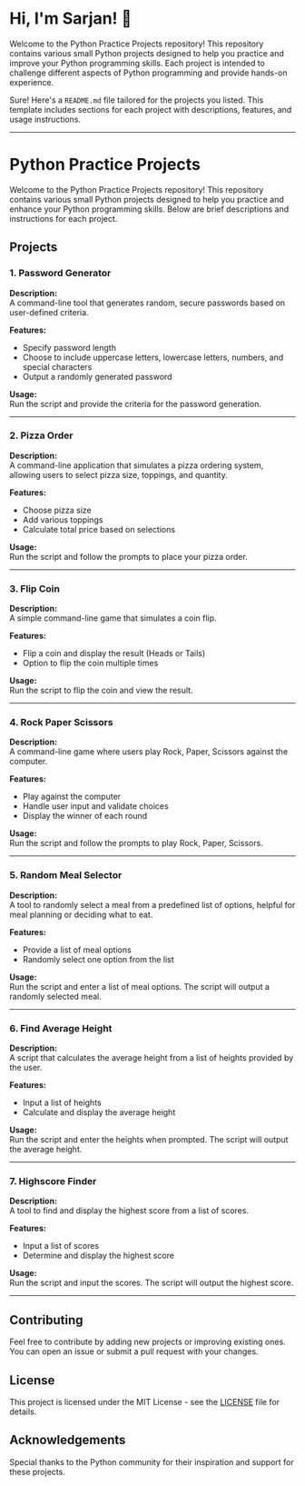 
# Hi, I'm Sarjan! 👋
Welcome to the Python Practice Projects repository! This repository contains various small Python projects designed to help you practice and improve your Python programming skills. Each project is intended to challenge different aspects of Python programming and provide hands-on experience.


Sure! Here's a `README.md` file tailored for the projects you listed. This template includes sections for each project with descriptions, features, and usage instructions.

---

# Python Practice Projects

Welcome to the Python Practice Projects repository! This repository contains various small Python projects designed to help you practice and enhance your Python programming skills. Below are brief descriptions and instructions for each project.

## Projects

### 1. **Password Generator**

**Description:**  
A command-line tool that generates random, secure passwords based on user-defined criteria.

**Features:**
- Specify password length
- Choose to include uppercase letters, lowercase letters, numbers, and special characters
- Output a randomly generated password

**Usage:**  
Run the script and provide the criteria for the password generation.

---

### 2. **Pizza Order**

**Description:**  
A command-line application that simulates a pizza ordering system, allowing users to select pizza size, toppings, and quantity.

**Features:**
- Choose pizza size
- Add various toppings
- Calculate total price based on selections

**Usage:**  
Run the script and follow the prompts to place your pizza order.

---

### 3. **Flip Coin**

**Description:**  
A simple command-line game that simulates a coin flip.

**Features:**
- Flip a coin and display the result (Heads or Tails)
- Option to flip the coin multiple times

**Usage:**  
Run the script to flip the coin and view the result.

---


### 4. **Rock Paper Scissors**

**Description:**  
A command-line game where users play Rock, Paper, Scissors against the computer.

**Features:**
- Play against the computer
- Handle user input and validate choices
- Display the winner of each round

**Usage:**  
Run the script and follow the prompts to play Rock, Paper, Scissors.

---

### 5. **Random Meal Selector**

**Description:**  
A tool to randomly select a meal from a predefined list of options, helpful for meal planning or deciding what to eat.

**Features:**
- Provide a list of meal options
- Randomly select one option from the list

**Usage:**  
Run the script and enter a list of meal options. The script will output a randomly selected meal.

---
### 6. **Find Average Height**

**Description:**  
A script that calculates the average height from a list of heights provided by the user.

**Features:**
- Input a list of heights
- Calculate and display the average height

**Usage:**  
Run the script and enter the heights when prompted. The script will output the average height.

---

### 7. **Highscore Finder**

**Description:**  
A tool to find and display the highest score from a list of scores.

**Features:**
- Input a list of scores
- Determine and display the highest score

**Usage:**  
Run the script and input the scores. The script will output the highest score.

---

## Contributing

Feel free to contribute by adding new projects or improving existing ones. You can open an issue or submit a pull request with your changes.

## License

This project is licensed under the MIT License - see the [LICENSE](LICENSE) file for details.

## Acknowledgements

Special thanks to the Python community for their inspiration and support for these projects.
